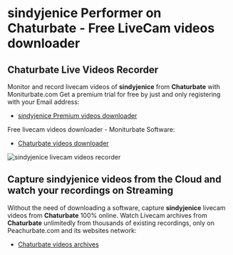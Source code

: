 # sindyjenice Performer on Chaturbate - Free LiveCam videos downloader

## Chaturbate Live Videos Recorder

Monitor and record livecam videos of **sindyjenice** from **Chaturbate** with Moniturbate.com
Get a premium trial for free by just and only registering with your Email address:
* [sindyjenice Premium videos downloader](https://moniturbate.com/request-demo-licence-key.html)

Free livecam videos downloader - Moniturbate Software:
* [Chaturbate videos downloader](https://moniturbate.com/moniturbate-download-software.html)

![sindyjenice livecam videos recorder](https://peachurnet.com/templates/moniturbate-software.png)


## Capture sindyjenice videos from the Cloud and watch your recordings on Streaming

Without the need of downloading a software, capture **sindyjenice** livecam videos from **Chaturbate** 100% online.
Watch Livecam archives from **Chaturbate** unlimitedly from thousands of existing recordings, only on Peachurbate.com and its websites network:
* [Chaturbate videos archives](https://peachurnet.com/)